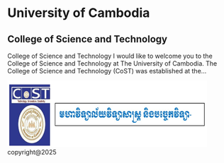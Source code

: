 <!DOCTYPE html>
<html>
<head>
  <title>University of Cambodia</title>
</head>
<body>
  <h1>University of Cambodia</h1>
  <h2>College of Science and Technology</h2>
  <p>
    College of Science and Technology I would like to welcome you to the College of Science and Technology at The University of Cambodia. The College of Science and Technology (CoST) was established at the...
  </p>
  <img src="cost.jpg" alt="UC logo" width="450" height="150">
</body>
</html>
<footer> copyright@2025 </footer>
